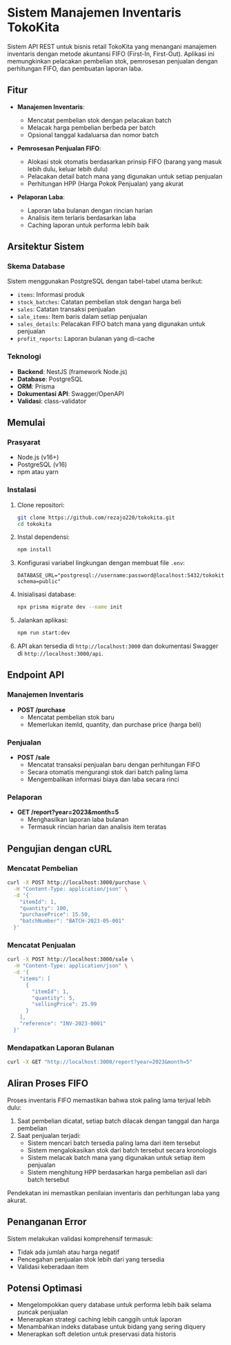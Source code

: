 # Sistem Manajemen Inventaris TokoKita

Sistem API REST untuk bisnis retail TokoKita yang menangani manajemen inventaris dengan metode akuntansi FIFO (First-In, First-Out). Aplikasi ini memungkinkan pelacakan pembelian stok, pemrosesan penjualan dengan perhitungan FIFO, dan pembuatan laporan laba.

## Fitur

- **Manajemen Inventaris**:
  - Mencatat pembelian stok dengan pelacakan batch
  - Melacak harga pembelian berbeda per batch
  - Opsional tanggal kadaluarsa dan nomor batch
  
- **Pemrosesan Penjualan FIFO**:
  - Alokasi stok otomatis berdasarkan prinsip FIFO (barang yang masuk lebih dulu, keluar lebih dulu)
  - Pelacakan detail batch mana yang digunakan untuk setiap penjualan
  - Perhitungan HPP (Harga Pokok Penjualan) yang akurat

- **Pelaporan Laba**:
  - Laporan laba bulanan dengan rincian harian
  - Analisis item terlaris berdasarkan laba
  - Caching laporan untuk performa lebih baik

## Arsitektur Sistem

### Skema Database

Sistem menggunakan PostgreSQL dengan tabel-tabel utama berikut:
- `items`: Informasi produk
- `stock_batches`: Catatan pembelian stok dengan harga beli
- `sales`: Catatan transaksi penjualan
- `sale_items`: Item baris dalam setiap penjualan
- `sales_details`: Pelacakan FIFO batch mana yang digunakan untuk penjualan
- `profit_reports`: Laporan bulanan yang di-cache

### Teknologi

- **Backend**: NestJS (framework Node.js)
- **Database**: PostgreSQL
- **ORM**: Prisma
- **Dokumentasi API**: Swagger/OpenAPI
- **Validasi**: class-validator

## Memulai

### Prasyarat

- Node.js (v16+)
- PostgreSQL (v16)
- npm atau yarn

### Instalasi

1. Clone repositori:
   ```bash
   git clone https://github.com/rezajo220/tokokita.git
   cd tokokita
   ```

2. Instal dependensi:
   ```bash
   npm install
   ```

3. Konfigurasi variabel lingkungan dengan membuat file `.env`:
   ```
   DATABASE_URL="postgresql://username:password@localhost:5432/tokokita?schema=public"
   ```

4. Inisialisasi database:
   ```bash
   npx prisma migrate dev --name init
   ```

5. Jalankan aplikasi:
   ```bash
   npm run start:dev
   ```

6. API akan tersedia di `http://localhost:3000` dan dokumentasi Swagger di `http://localhost:3000/api`.

## Endpoint API

### Manajemen Inventaris

- **POST /purchase**
  - Mencatat pembelian stok baru
  - Memerlukan itemId, quantity, dan purchase price (harga beli)

### Penjualan

- **POST /sale**
  - Mencatat transaksi penjualan baru dengan perhitungan FIFO
  - Secara otomatis mengurangi stok dari batch paling lama
  - Mengembalikan informasi biaya dan laba secara rinci

### Pelaporan

- **GET /report?year=2023&month=5**
  - Menghasilkan laporan laba bulanan
  - Termasuk rincian harian dan analisis item teratas

## Pengujian dengan cURL

### Mencatat Pembelian

```bash
curl -X POST http://localhost:3000/purchase \
  -H "Content-Type: application/json" \
  -d '{
    "itemId": 1,
    "quantity": 100,
    "purchasePrice": 15.50,
    "batchNumber": "BATCH-2023-05-001"
  }'
```

### Mencatat Penjualan

```bash
curl -X POST http://localhost:3000/sale \
  -H "Content-Type: application/json" \
  -d '{
    "items": [
      {
        "itemId": 1,
        "quantity": 5,
        "sellingPrice": 25.99
      }
    ],
    "reference": "INV-2023-0001"
  }'
```

### Mendapatkan Laporan Bulanan

```bash
curl -X GET "http://localhost:3000/report?year=2023&month=5"
```

## Aliran Proses FIFO

Proses inventaris FIFO memastikan bahwa stok paling lama terjual lebih dulu:

1. Saat pembelian dicatat, setiap batch dilacak dengan tanggal dan harga pembelian
2. Saat penjualan terjadi:
   - Sistem mencari batch tersedia paling lama dari item tersebut
   - Sistem mengalokasikan stok dari batch tersebut secara kronologis
   - Sistem melacak batch mana yang digunakan untuk setiap item penjualan
   - Sistem menghitung HPP berdasarkan harga pembelian asli dari batch tersebut

Pendekatan ini memastikan penilaian inventaris dan perhitungan laba yang akurat.

## Penanganan Error

Sistem melakukan validasi komprehensif termasuk:
- Tidak ada jumlah atau harga negatif
- Pencegahan penjualan stok lebih dari yang tersedia
- Validasi keberadaan item

## Potensi Optimasi

- Mengelompokkan query database untuk performa lebih baik selama puncak penjualan
- Menerapkan strategi caching lebih canggih untuk laporan
- Menambahkan indeks database untuk bidang yang sering diquery
- Menerapkan soft deletion untuk preservasi data historis
